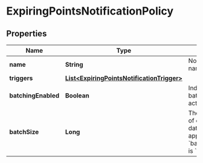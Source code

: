 

# ExpiringPointsNotificationPolicy

## Properties

Name | Type | Description | Notes
------------ | ------------- | ------------- | -------------
**name** | **String** | Notification name. | 
**triggers** | [**List&lt;ExpiringPointsNotificationTrigger&gt;**](ExpiringPointsNotificationTrigger.md) |  | 
**batchingEnabled** | **Boolean** | Indicates whether batching is activated. |  [optional]
**batchSize** | **Long** | The required size of each batch of data. This value applies only when &#x60;batchingEnabled&#x60; is &#x60;true&#x60;. |  [optional]




